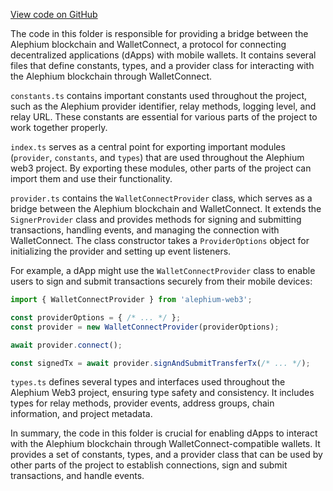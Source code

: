 [View code on GitHub](https://github.com/alephium/alephium-web3/.autodoc/docs/json/packages/walletconnect/src)

The code in this folder is responsible for providing a bridge between the Alephium blockchain and WalletConnect, a protocol for connecting decentralized applications (dApps) with mobile wallets. It contains several files that define constants, types, and a provider class for interacting with the Alephium blockchain through WalletConnect.

`constants.ts` contains important constants used throughout the project, such as the Alephium provider identifier, relay methods, logging level, and relay URL. These constants are essential for various parts of the project to work together properly.

`index.ts` serves as a central point for exporting important modules (`provider`, `constants`, and `types`) that are used throughout the Alephium web3 project. By exporting these modules, other parts of the project can import them and use their functionality.

`provider.ts` contains the `WalletConnectProvider` class, which serves as a bridge between the Alephium blockchain and WalletConnect. It extends the `SignerProvider` class and provides methods for signing and submitting transactions, handling events, and managing the connection with WalletConnect. The class constructor takes a `ProviderOptions` object for initializing the provider and setting up event listeners.

For example, a dApp might use the `WalletConnectProvider` class to enable users to sign and submit transactions securely from their mobile devices:

```javascript
import { WalletConnectProvider } from 'alephium-web3';

const providerOptions = { /* ... */ };
const provider = new WalletConnectProvider(providerOptions);

await provider.connect();

const signedTx = await provider.signAndSubmitTransferTx(/* ... */);
```

`types.ts` defines several types and interfaces used throughout the Alephium Web3 project, ensuring type safety and consistency. It includes types for relay methods, provider events, address groups, chain information, and project metadata.

In summary, the code in this folder is crucial for enabling dApps to interact with the Alephium blockchain through WalletConnect-compatible wallets. It provides a set of constants, types, and a provider class that can be used by other parts of the project to establish connections, sign and submit transactions, and handle events.
